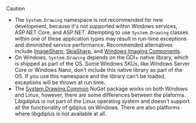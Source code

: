 > [!CAUTION]
> - The `System.Drawing` namespace is not recommended for new development, because it's not supported within Windows services, ASP.NET Core, and ASP.NET. Attempting to use `System.Drawing` classes within one of these application types may result in run-time exceptions and diminished service performance. Recommended alternatives include [ImageSharp](https://github.com/SixLabors/ImageSharp), [SkiaSharp](https://github.com/mono/SkiaSharp), and [Windows Imaging Components](/windows/desktop/wic/-wic-about-windows-imaging-codec).
> - On Windows, `System.Drawing` depends on the GDI+ native library, which is shipped as part of the OS. Some Windows SKUs, like Windows Server Core or Windows Nano, don't include this native library as part of the OS. If you use this namespace and the library can't be loaded, exceptions will be thrown at run time.
> - The [System.Drawing.Common](https://www.nuget.org/packages/System.Drawing.Common/) NuGet package works on both Windows and Linux, however, there are some differences between the plaforms. Libgdiplus is not part of the Linux operating system and doesn't support all the functionality of gdiplus on Windows. There are also platforms where libgdiplus is not available at all. 
